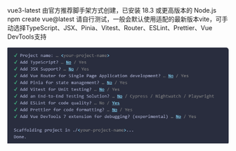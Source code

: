 vue3-latest 由官方推荐脚手架方式创建，已安装 18.3 或更高版本的 Node.js
npm create vue@latest 请自行测试，一般会默认使用适配的最新版本vite，可手动选择TypeScript、JSX、Pinia、Vitest、Router、ESLint、Prettier、Vue DevTools支持

![alt text](../images/image.png)